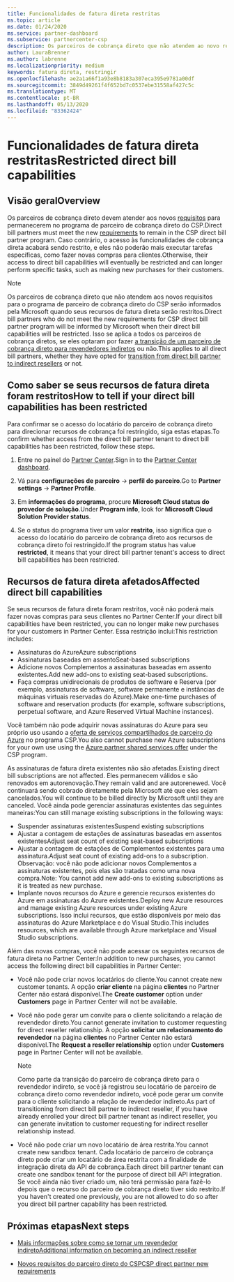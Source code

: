```yaml
---
title: Funcionalidades de fatura direta restritas
ms.topic: article
ms.date: 01/24/2020
ms.service: partner-dashboard
ms.subservice: partnercenter-csp
description: Os parceiros de cobrança direto que não atendem ao novo requisito terão recursos diretos de cobrança restritos
author: LauraBrenner
ms.author: labrenne
ms.localizationpriority: medium
keywords: fatura direta, restringir
ms.openlocfilehash: ae2a1a66f1a93e8b8183a307eca395e9781a00df
ms.sourcegitcommit: 3849d49261f4f652bd7c0537ebe31558af427c5c
ms.translationtype: MT
ms.contentlocale: pt-BR
ms.lasthandoff: 05/13/2020
ms.locfileid: "83362424"
---
```

# <a name="restricted-direct-bill-capabilities"></a><span data-ttu-id="6ade6-104">Funcionalidades de fatura direta restritas</span><span class="sxs-lookup"><span data-stu-id="6ade6-104">Restricted direct bill capabilities</span></span>  

## <a name="overview"></a><span data-ttu-id="6ade6-105">Visão geral</span><span class="sxs-lookup"><span data-stu-id="6ade6-105">Overview</span></span>

<span data-ttu-id="6ade6-106">Os parceiros de cobrança direto devem atender aos novos [requisitos](direct-partner-new-requirements.md) para permanecerem no programa de parceiro de cobrança direto do CSP.</span><span class="sxs-lookup"><span data-stu-id="6ade6-106">Direct bill partners must meet the new [requirements](direct-partner-new-requirements.md) to remain in the CSP direct bill partner program.</span></span> <span data-ttu-id="6ade6-107">Caso contrário, o acesso às funcionalidades de cobrança direta acabará sendo restrito, e eles não poderão mais executar tarefas específicas, como fazer novas compras para clientes.</span><span class="sxs-lookup"><span data-stu-id="6ade6-107">Otherwise, their access to direct bill capabilities will eventually be restricted and can longer perform specific tasks, such as making new purchases for their customers.</span></span>

> [!Note]
> <span data-ttu-id="6ade6-108">Os parceiros de cobrança direto que não atendem aos novos requisitos para o programa de parceiro de cobrança direto do CSP serão informados pela Microsoft quando seus recursos de fatura direta serão restritos.</span><span class="sxs-lookup"><span data-stu-id="6ade6-108">Direct bill partners who do not meet the new requirements for CSP direct bill partner program will be informed by Microsoft when their direct bill capabilities will be restricted.</span></span> <span data-ttu-id="6ade6-109">Isso se aplica a todos os parceiros de cobrança diretos, se eles optaram por fazer [a transição de um parceiro de cobrança direto para revendedores indiretos](transition-direct-to-indirect.md) ou não.</span><span class="sxs-lookup"><span data-stu-id="6ade6-109">This applies to all direct bill partners, whether they have opted for [transition from direct bill partner to indirect resellers](transition-direct-to-indirect.md) or not.</span></span>  

## <a name="how-to-tell-if-your-direct-bill-capabilities-has-been-restricted"></a><span data-ttu-id="6ade6-110">Como saber se seus recursos de fatura direta foram restritos</span><span class="sxs-lookup"><span data-stu-id="6ade6-110">How to tell if your direct bill capabilities has been restricted</span></span>

<span data-ttu-id="6ade6-111">Para confirmar se o acesso do locatário do parceiro de cobrança direto para direcionar recursos de cobrança foi restringido, siga estas etapas.</span><span class="sxs-lookup"><span data-stu-id="6ade6-111">To confirm whether access from the direct bill partner tenant to direct bill capabilities has been restricted, follow these steps.</span></span>

1. <span data-ttu-id="6ade6-112">Entre no painel do [Partner Center](https://partner.microsoft.com/dashboard).</span><span class="sxs-lookup"><span data-stu-id="6ade6-112">Sign in to the [Partner Center dashboard](https://partner.microsoft.com/dashboard).</span></span>

2. <span data-ttu-id="6ade6-113">Vá para **configurações de parceiro**  ->  **perfil do parceiro**.</span><span class="sxs-lookup"><span data-stu-id="6ade6-113">Go to **Partner settings** -> **Partner Profile**.</span></span>

3. <span data-ttu-id="6ade6-114">Em **informações do programa**, procure **Microsoft Cloud status do provedor de solução**.</span><span class="sxs-lookup"><span data-stu-id="6ade6-114">Under **Program info**, look for **Microsoft Cloud Solution Provider status**.</span></span>

4. <span data-ttu-id="6ade6-115">Se o status do programa tiver um valor **restrito**, isso significa que o acesso do locatário do parceiro de cobrança direto aos recursos de cobrança direto foi restringido.</span><span class="sxs-lookup"><span data-stu-id="6ade6-115">If the program status has value **restricted**, it means that your direct bill partner tenant's access to direct bill capabilities has been restricted.</span></span>

## <a name="affected-direct-bill-capabilities"></a><span data-ttu-id="6ade6-116">Recursos de fatura direta afetados</span><span class="sxs-lookup"><span data-stu-id="6ade6-116">Affected direct bill capabilities</span></span>

<span data-ttu-id="6ade6-117">Se seus recursos de fatura direta foram restritos, você não poderá mais fazer novas compras para seus clientes no Partner Center.</span><span class="sxs-lookup"><span data-stu-id="6ade6-117">If your direct bill capabilities have been restricted, you can no longer make new purchases for your customers in Partner Center.</span></span> <span data-ttu-id="6ade6-118">Essa restrição inclui:</span><span class="sxs-lookup"><span data-stu-id="6ade6-118">This restriction includes:</span></span>

- <span data-ttu-id="6ade6-119">Assinaturas do Azure</span><span class="sxs-lookup"><span data-stu-id="6ade6-119">Azure subscriptions</span></span>
- <span data-ttu-id="6ade6-120">Assinaturas baseadas em assento</span><span class="sxs-lookup"><span data-stu-id="6ade6-120">Seat-based subscriptions</span></span>
- <span data-ttu-id="6ade6-121">Adicione novos Complementos a assinaturas baseadas em assento existentes.</span><span class="sxs-lookup"><span data-stu-id="6ade6-121">Add new add-ons to existing seat-based subscriptions.</span></span>
- <span data-ttu-id="6ade6-122">Faça compras unidirecionais de produtos de software e Reserva (por exemplo, assinaturas de software, software permanente e instâncias de máquinas virtuais reservadas do Azure).</span><span class="sxs-lookup"><span data-stu-id="6ade6-122">Make one-time purchases of software and reservation products (for example, software subscriptions, perpetual software, and Azure Reserved Virtual Machine instances).</span></span>

<span data-ttu-id="6ade6-123">Você também não pode adquirir novas assinaturas do Azure para seu próprio uso usando a [oferta de serviços compartilhados de parceiro do Azure](shared-services.md) no programa CSP.</span><span class="sxs-lookup"><span data-stu-id="6ade6-123">You also cannot purchase new Azure subscriptions for your own use using the [Azure partner shared services offer](shared-services.md) under the CSP program.</span></span>

<span data-ttu-id="6ade6-124">As assinaturas de fatura direta existentes não são afetadas.</span><span class="sxs-lookup"><span data-stu-id="6ade6-124">Existing direct bill subscriptions are not affected.</span></span> <span data-ttu-id="6ade6-125">Eles permanecem válidos e são renovados em autorenovação.</span><span class="sxs-lookup"><span data-stu-id="6ade6-125">They remain valid and are autorenewed.</span></span> <span data-ttu-id="6ade6-126">Você continuará sendo cobrado diretamente pela Microsoft até que eles sejam cancelados.</span><span class="sxs-lookup"><span data-stu-id="6ade6-126">You will continue to be billed directly by Microsoft until they are canceled.</span></span> <span data-ttu-id="6ade6-127">Você ainda pode gerenciar assinaturas existentes das seguintes maneiras:</span><span class="sxs-lookup"><span data-stu-id="6ade6-127">You can still manage existing subscriptions in the following ways:</span></span>

- <span data-ttu-id="6ade6-128">Suspender assinaturas existentes</span><span class="sxs-lookup"><span data-stu-id="6ade6-128">Suspend existing subscriptions</span></span>
- <span data-ttu-id="6ade6-129">Ajustar a contagem de estações de assinaturas baseadas em assentos existentes</span><span class="sxs-lookup"><span data-stu-id="6ade6-129">Adjust seat count of existing seat-based subscriptions</span></span>
- <span data-ttu-id="6ade6-130">Ajustar a contagem de estações de Complementos existentes para uma assinatura.</span><span class="sxs-lookup"><span data-stu-id="6ade6-130">Adjust seat count of existing add-ons to a subscription.</span></span> <span data-ttu-id="6ade6-131">Observação: você não pode adicionar novos Complementos a assinaturas existentes, pois elas são tratadas como uma nova compra.</span><span class="sxs-lookup"><span data-stu-id="6ade6-131">Note: You cannot add new add-ons to existing subscriptions as it is treated as new purchase.</span></span>
- <span data-ttu-id="6ade6-132">Implante novos recursos do Azure e gerencie recursos existentes do Azure em assinaturas do Azure existentes.</span><span class="sxs-lookup"><span data-stu-id="6ade6-132">Deploy new Azure resources and manage existing Azure resources under existing Azure subscriptions.</span></span> <span data-ttu-id="6ade6-133">Isso inclui recursos, que estão disponíveis por meio das assinaturas do Azure Marketplace e do Visual Studio.</span><span class="sxs-lookup"><span data-stu-id="6ade6-133">This includes resources, which are available through Azure marketplace and Visual Studio subscriptions.</span></span>

<span data-ttu-id="6ade6-134">Além das novas compras, você não pode acessar os seguintes recursos de fatura direta no Partner Center:</span><span class="sxs-lookup"><span data-stu-id="6ade6-134">In addition to new purchases, you cannot access the following direct bill capabilities in Partner Center:</span></span>

- <span data-ttu-id="6ade6-135">Você não pode criar novos locatários do cliente.</span><span class="sxs-lookup"><span data-stu-id="6ade6-135">You cannot create new customer tenants.</span></span> <span data-ttu-id="6ade6-136">A opção **criar cliente** na página **clientes** no Partner Center não estará disponível.</span><span class="sxs-lookup"><span data-stu-id="6ade6-136">The **Create customer** option under **Customers** page in Partner Center will not be available.</span></span>
- <span data-ttu-id="6ade6-137">Você não pode gerar um convite para o cliente solicitando a relação de revendedor direto.</span><span class="sxs-lookup"><span data-stu-id="6ade6-137">You cannot generate invitation to customer requesting for direct reseller relationship.</span></span> <span data-ttu-id="6ade6-138">A opção **solicitar um relacionamento do revendedor** na página **clientes** no Partner Center não estará disponível.</span><span class="sxs-lookup"><span data-stu-id="6ade6-138">The **Request a reseller relationship** option under **Customers** page in Partner Center will not be available.</span></span>

    >[!Note]
    ><span data-ttu-id="6ade6-139">Como parte da transição do parceiro de cobrança direto para o revendedor indireto, se você já registrou seu locatário de parceiro de cobrança direto como revendedor indireto, você pode gerar um convite para o cliente solicitando a relação de revendedor indireto.</span><span class="sxs-lookup"><span data-stu-id="6ade6-139">As part of transitioning from direct bill partner to indirect reseller, if you have already enrolled your direct bill partner tenant as indirect reseller, you can generate invitation to customer requesting for indirect reseller relationship instead.</span></span>

- <span data-ttu-id="6ade6-140">Você não pode criar um novo locatário de área restrita.</span><span class="sxs-lookup"><span data-stu-id="6ade6-140">You cannot create new sandbox tenant.</span></span> <span data-ttu-id="6ade6-141">Cada locatário de parceiro de cobrança direto pode criar um locatário de área restrita com a finalidade de integração direta da API de cobrança.</span><span class="sxs-lookup"><span data-stu-id="6ade6-141">Each direct bill partner tenant can create one sandbox tenant for the purpose of direct bill API integration.</span></span> <span data-ttu-id="6ade6-142">Se você ainda não tiver criado um, não terá permissão para fazê-lo depois que o recurso do parceiro de cobrança direto tiver sido restrito.</span><span class="sxs-lookup"><span data-stu-id="6ade6-142">If you haven't created one previously, you are not allowed to do so after you direct bill partner capability has been restricted.</span></span>  

## <a name="next-steps"></a><span data-ttu-id="6ade6-143">Próximas etapas</span><span class="sxs-lookup"><span data-stu-id="6ade6-143">Next steps</span></span>

- [<span data-ttu-id="6ade6-144">Mais informações sobre como se tornar um revendedor indireto</span><span class="sxs-lookup"><span data-stu-id="6ade6-144">Additional information on becoming an indirect reseller</span></span>](https://assetsprod.microsoft.com/csp-directbill-to-indirect-transition.pdf)

- [<span data-ttu-id="6ade6-145">Novos requisitos do parceiro direto do CSP</span><span class="sxs-lookup"><span data-stu-id="6ade6-145">CSP direct partner new requirements</span></span>](direct-partner-new-requirements.md)